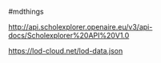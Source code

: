 
 #mdthings


http://api.scholexplorer.openaire.eu/v3/api-docs/Scholexplorer%20API%20V1.0

https://lod-cloud.net/lod-data.json





